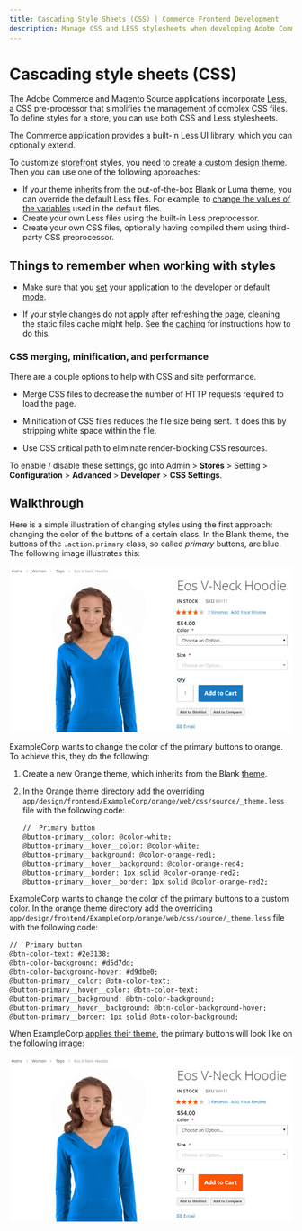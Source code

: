 ```yaml
---
title: Cascading Style Sheets (CSS) | Commerce Frontend Development
description: Manage CSS and LESS stylesheets when developing Adobe Commerce and Magento Open Source themes.
---
```


# Cascading style sheets (CSS)

The Adobe Commerce and Magento Source applications incorporate [Less](http://lesscss.org/), a CSS pre-processor that simplifies the management of complex CSS files. To define styles for a store, you can use both CSS and Less stylesheets.

The Commerce application provides a built-in Less UI library, which you can optionally extend.

To customize [storefront](https://glossary.magento.com/storefront) styles, you need to [create a custom design theme](../themes/create-storefront.md). Then you can use one of the following approaches:

*  If your theme [inherits](..//themes/inheritance.md) from the out-of-the-box Blank or Luma theme, you can override the default Less files. For example, to [change the values of the variables](ui-library.md#predefined-variables) used in the default files.
*  Create your own Less files using the built-in Less preprocessor.
*  Create your own CSS files, optionally having compiled them using third-party CSS preprocessor.

## Things to remember when working with styles

*  Make sure that you [set](https://experienceleague.adobe.com/docs/commerce-operations/configuration-guide/cli/set-mode.html) your application to the developer or default [mode](https://experienceleague.adobe.com/docs/commerce-operations/configuration-guide/setup/application-modes.html).

*  If your style changes do not apply after refreshing the page, cleaning the static files cache might help. See the [caching](../caching.md#page-caching) for instructions how to do this.

### CSS merging, minification, and performance

There are a couple options to help with CSS and site performance.

*  Merge CSS files to decrease the number of HTTP requests required to load the page.

*  Minification of CSS files reduces the file size being sent. It does this by stripping white space within the file.

*  Use CSS critical path to eliminate render-blocking CSS resources.

To enable / disable these settings, go into Admin > **Stores** > Setting > **Configuration** > **Advanced** > **Developer** > **CSS Settings**.

## Walkthrough

Here is a simple illustration of changing styles using the first approach: changing the color of the buttons of a certain class.
In the Blank theme, the buttons of the `.action.primary` class, so called *primary* buttons, are blue. The following image illustrates this:

![The default view of a product page, with the orange Add to Cart button]

ExampleCorp wants to change the color of the primary buttons to orange. To achieve this, they do the following:

1. Create a new Orange theme, which inherits from the Blank [theme](https://glossary.magento.com/theme).
1. In the Orange theme directory add the overriding `app/design/frontend/ExampleCorp/orange/web/css/source/_theme.less` file with the following code:

   ```less
   //  Primary button
   @button-primary__color: @color-white;
   @button-primary__hover__color: @color-white;
   @button-primary__background: @color-orange-red1;
   @button-primary__hover__background: @color-orange-red4;
   @button-primary__border: 1px solid @color-orange-red2;
   @button-primary__hover__border: 1px solid @color-orange-red2;
   ```

ExampleCorp wants to change the color of the primary buttons to a custom color. In the orange theme directory add the overriding `app/design/frontend/ExampleCorp/orange/web/css/source/_theme.less` file with the following code:

   ```less
   //  Primary button
   @btn-color-text: #2e3138;
   @btn-color-background: #d5d7dd;
   @btn-color-background-hover: #d9dbe0;
   @button-primary__color: @btn-color-text;
   @button-primary__hover__color: @btn-color-text;
   @button-primary__background: @btn-color-background;
   @button-primary__hover__background: @btn-color-background-hover;
   @button-primary__border: 1px solid @btn-color-background;
   ```

When ExampleCorp [applies their theme](../themes/apply-storefront.md), the primary buttons will look like on the following image:

![The customized view of a product page, with the grey Add to Cart button]

[The default view of a product page, with the orange Add to Cart button]: ../../_images/frontend/css_over1.png
[The customized view of a product page, with the grey Add to Cart button]: ../../_images/frontend/css_over2.png
